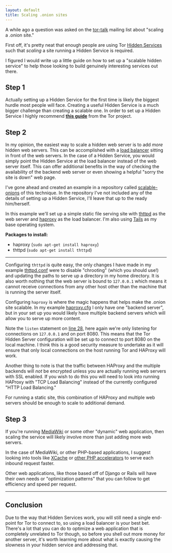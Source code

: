 ```yaml
---
layout: default
title: Scaling .onion sites
---
```


A while ago a question was asked on the
[tor-talk](https://lists.torproject.org/cgi-bin/mailman/listinfo/tor-talk)
mailing list about "scaling a .onion site."

First off, it's pretty neat that enough people are using Tor [Hidden
Services](https://www.torproject.org/docs/hidden-services.html.en) such that
*scaling* a site running a Hidden Service is required. 

I figured I would write up a little guide on how to set up a "scalable hidden
service" to help those looking to build genuinely interesting services out
there.

## Step 1

Actually setting up a Hidden Service for the first time is likely the biggest
hurdle most people will face. Creating a useful Hidden Service is a much bigger
challenge than creating a scalable one. In order to set up a Hidden Service I highly recommend
**[this guide](https://www.torproject.org/docs/tor-hidden-service.html.en)**
from the Tor project.


## Step 2

In my opinion, the easiest way to scale a hidden web server is to add *more*
hidden web servers. This can be accomplished with a [load
balancer](https://en.wikipedia.org/wiki/Load_balancing_(computing)) sitting in
front of the web servers. In the case of a Hidden Service, you would simply
point the Hidden Service at the load balancer instead of the web server itself.
This can offer additional benefits in the way of checking the availability of
the backend web server or even showing a helpful "sorry the site is down" web
page.

I've gone ahead and created an example in a repository called
[scalable-onions](https://github.com/warms0x/scalable-onions) of this
technique. In the repository I've not included any of the details of setting up
a Hidden Service, I'll leave that up to the ready him/herself.


In this example we'll set up a simple static file serving site with
[thttpd](http://www.acme.com/software/thttpd) as the web server and
[haproxy](http://haproxy.1wt.eu/) as the load balancer. I'm also using
[Tails](https://tails.boum.org/) as my base operating system.


**Packages to install:**

* haproxy (`sudo apt-get install haproxy`)
* thttpd (`sudo apt-get install thttpd`)

---


Configuring `thttpd` is quite easy, the only changes I have made in my example
[thttpd.conf](https://github.com/warms0x/scalable-onions/blob/master/thttpd.conf)
were to disable "chrooting" (which you should use!) and updating the paths to
serve up a directory in my home directory. It is also worth nothing that the
web server is bound to `127.0.0.1` which means it cannot receive connections
from any other host other than the machine that is running the server itself.

Configuring `haproxy` is where the magic happens that helps make the .onion
site scalable. In my example
[haproxy.cfg](https://github.com/warms0x/scalable-onions/blob/master/haproxy.cfg)
I only have one "backend server", but in your set up you would likely have
multiple backend servers which will allow you to serve up more content.

Note the `listen` statement on [line
28](https://github.com/warms0x/scalable-onions/blob/master/haproxy.cfg#L28),
here again we're only listening for connections on `127.0.0.1` and on port
8080. This means that the Tor Hidden Server configuration will be set up to
connect to port 8080 on the local machine. I think this is a good security
measure to undertake as it will ensure that only local connections on the host
running Tor and HAProxy will work.

Another thing to note is that the traffic between HAProxy and the multiple
backends will *not* be encrypted unless you are actually running web servers
with SSL enabled. If you wish to do this you will need to look into running
HAProxy with "TCP Load Balancing" instead of the currently configured "HTTP
Load Balancing."

For running a static site, this combination of HAProxy and multiple web servers
should be enough to scale to additional demand.

## Step 3

If you're running [MediaWiki](https://en.wikipedia.org/wiki/MediaWiki) or some
other "dynamic" web application, then scaling the service will likely involve
more than just adding more web servers.

In the case of MediaWiki, or other PHP-based applications, I suggest looking
into tools like [XCache](http://xcache.lighttpd.net/) or [other PHP
accelerators](https://en.wikipedia.org/wiki/List_of_PHP_accelerators) to serve
each inbound request faster.

Other web applications, like those based off of Django or Rails will have their
own needs or "optimization patterns" that you can follow to get efficiency and
speed per request.


---

## Conclusion

Due to the way that Hidden Services work, you will still need a single
end-point for Tor to connect to, so using a load balancer is your best bet.
There's a lot that you can do to optimize a web application that is completely
unrelated to Tor though, so before you shell out more money for another server,
it's worth learning more about what is exactly causing the slowness in your
hidden service and addressing that.
